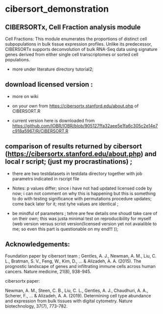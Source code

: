 # cibersort_demonstration


## CIBERSORTx, Cell Fraction analysis module
Cell Fractions: This module enumerates the proportions of 
distinct cell subpopulations in bulk tissue expression profiles. 
Unlike its predecessor, CIBERSORTx supports deconvolution of 
bulk RNA-Seq data using signature genes derived from either 
single cell transcriptomes or sorted cell populations.


- more under literature directory tutorial2; 


## download licensed version :

- more on wiki 

- on your own from https://cibersortx.stanford.edu/about.php of CIBERSORT.R

- current version here is downloaded from https://github.com/IOBR/IOBR/blob/905127ffa32aee5e1fa6c305c2e14e7c918a5967/R/CIBERSORT.R 



## comparison of results returned by cibersort (https://cibersortx.stanford.edu/about.php) and local r script; (just my procrastinations) ;

- there are two testdatasets in testdata directory together with job parametrs  indicated in rscript file 
- Notes: p values differ; since i have not had updated licensed code by now; i can not comment on why this is happening but this is something to do with testing significance with permutations procedure updates; come back later for it; rest tyhe values are identical ; 

- be mindful of parameters ; tehre are few details one shoudl take care of on their own; this was justa minimal test on reproducibility for myself (web version versus scriot version(licensed version yet not avaialible to me; so even this part is questionable on my end!!! ));  

## Acknowledgements:

Foundation paper by cibersort team ; 
Gentles, A. J., Newman, A. M., Liu, C. L., Bratman, S. V., Feng, W., Kim, D., ... & Alizadeh, A. A. (2015). The prognostic landscape of genes and infiltrating immune cells across human cancers. Nature medicine, 21(8), 938-945.


cibersortx paper:

Newman, A. M., Steen, C. B., Liu, C. L., Gentles, A. J., Chaudhuri, A. A., Scherer, F., ... & Alizadeh, A. A. (2019). Determining cell type abundance and expression from bulk tissues with digital cytometry. Nature biotechnology, 37(7), 773-782.


